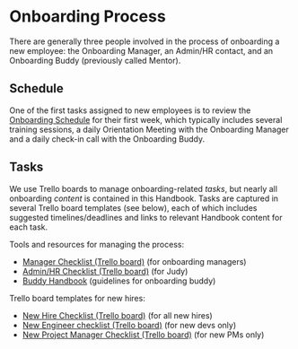 # Onboarding Process

There are generally three people involved in the process of onboarding a new employee: the Onboarding Manager, an Admin/HR contact, and an Onboarding Buddy (previously called Mentor).

## Schedule

One of the first tasks assigned to new employees is to review the [Onboarding Schedule](https://github.com/CivicActions/handbook/blob/master/docs/01-welcome-to-civicactions/welcome.md#onboarding-process) for their first week, which typically includes several training sessions, a daily Orientation Meeting with the Onboarding Manager and a daily check-in call with the Onboarding Buddy.

## Tasks

We use Trello boards to manage onboarding-related *tasks*, but nearly all onboarding *content* is contained in this Handbook. Tasks are captured in several Trello board templates (see below), each of which includes suggested timelines/deadlines and links to relevant Handbook content for each task.

Tools and resources for managing the process:

*   [Manager Checklist (Trello board)](https://trello.com/b/FOILJ0i6/template-onboarding-manager-checklist) (for onboarding managers)
*   [Admin/HR Checklist (Trello board)](https://trello.com/b/RbC0clMU/template-onboarding-admin-hr-checklist-draft) (for Judy)
*   [Buddy Handbook](https://github.com/CivicActions/handbook/blob/master/docs/01-welcome-to-civicactions/training/buddy-program.md) (guidelines for onboarding buddy)

Trello board templates for new hires:

*   [New Hire Checklist (Trello board)](https://trello.com/b/sMn9YJcO/template-onboarding-new-hire-checklist) (for all new hires)
*   [New Engineer checklist (Trello board)](https://trello.com/b/bQeKK90e/template-onboarding-dev-engineering-new-employee-checklist) (for new devs only)
*   [New Project Manager Checklist (Trello board)](https://trello.com/b/KnmBekdC/template-onboarding-project-manager-new-employee-checklist-draft) (for new PMs only)
